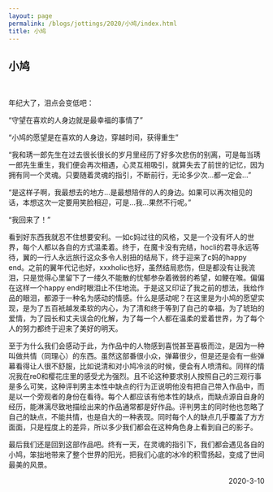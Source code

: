 ```yaml
---
layout: page
permalink: /blogs/jottings/2020/小鸠/index.html
title: 小鸠
---
```


## 小鸠
<br>

年纪大了，泪点会变低吧：

“守望在喜欢的人身边就是最幸福的事情了”

“小鸠的愿望是在喜欢的人身边，穿越时间，获得重生”

“我和琇一郎先生在过去很长很长的岁月里经历了好多次悲伤的别离，可是每当琇一郎先生重生，我们便会再次相遇，心灵互相吸引，就算失去了前世的记忆，因为拥有同一个灵魂。只要随着灵魂的指引，不断前行，无论多少次…都一定会…”

“是这样子啊，我最想去的地方…是最想陪伴的人的身边。如果可以再次相见的话，本想这次一定要用笑脸相迎，可是…我…果然不行呢。”

“我回来了！”

看到好东西我就忍不住想要安利。一如c妈过往的风格，又是一个没有坏人的世界，每个人都以各自的方式温柔着。终于，在魔卡没有完结，hocli的君寻永远等待，翼的一行人永远旅行这众多令人别扭的结局下，终于迎来了c妈的happy end。之前的翼年代记也好，xxxholic也好，虽然结局悲伤，但是都没有让我流泪，只是觉得心里留下了一缕久不能散的忧郁参杂着微弱的希望，如鲠在喉。偏偏在这样一个happy end时眼泪止不住地流。于是这又印证了我之前的想法，我给作品的眼泪，都源于一种名为感动的情感。什么是感动呢？在这里是为小鸠的愿望实现，是为了五百衹越发柔软的内心，为了清和终于等到了自己的幸福，为了琥珀的爱情，为了园长和丈夫误会的化解，为了每一个人都在温柔的爱着世界，为了每个人的努力都终于迎来了美好的明天。

至于为什么我们会感动于此，为作品中的人物感到喜悦甚至喜极而泣，是因为一种叫做共情（同理心）的东西。虽然这部番很小众，弹幕很少，但是还是会有一些弹幕看得让人很不舒服，比如说清和对小鸠冷淡的时候，便会有人喷清和。同样的情况我在re0和樱花庄里的感受尤为强烈。且不论这种要求别人按照自己的三观行事是多么可笑，这种评判男主本性中缺点的行为正说明他没有把自己带入作品中，而是以一个旁观者的身份在看待。每个人都应该有他本性的缺点，而缺点源自自身的经历，能淋漓尽致地描绘出来的作品通常都是好作品。评判男主的同时他也忽略了自己的缺点，不能共情，也是自大的一种表现。同时每个人的缺点几乎覆盖了方方面面，只是程度上的差异，所以多少我们都会在这种角色身上看到自己的影子。

最后我们还是回到这部作品吧。终有一天，在灵魂的指引下，我们都会遇见各自的小鸠，笨拙地带来了整个世界的阳光，把我们心底的冰冷的积雪扬起，变成了世间最美的风景。

<p align="right">2020-3-10</p>